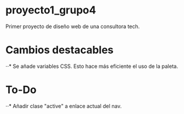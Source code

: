 # proyecto1_grupo4
Primer proyecto de diseño web de una consultora tech.

# Cambios destacables
⋅⋅* Se añade variables CSS. Esto hace más eficiente el uso de la paleta.

# To-Do
⋅⋅* Añadir clase "active" a enlace actual del nav. 